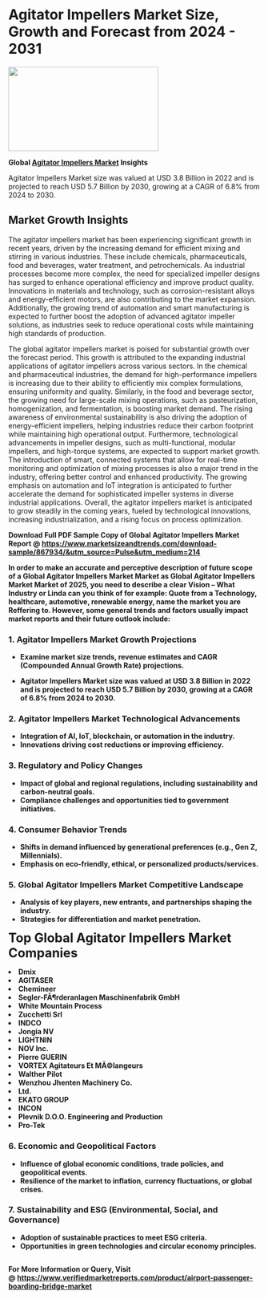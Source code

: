 <H1>Agitator Impellers Market Size, Growth and Forecast from 2024 - 2031</H1><img class="aligncenter size-medium wp-image-584254" src="https://thirdeyenews.in/wp-content/uploads/2024/09/Global-Market-Research-300x168.jpeg" alt="" width="300" height="168" /><p><strong>Global&nbsp;<a href="https://www.marketsizeandtrends.com/download-sample/867934/&amp;utm_source=Pulse&amp;utm_medium=214">Agitator Impellers Market</a> Insights</strong></p><p>Agitator Impellers Market size was valued at USD 3.8 Billion in 2022 and is projected to reach USD 5.7 Billion by 2030, growing at a CAGR of 6.8% from 2024 to 2030.</p><p><h2>Market Growth Insights</h2> <p>The agitator impellers market has been experiencing significant growth in recent years, driven by the increasing demand for efficient mixing and stirring in various industries. These include chemicals, pharmaceuticals, food and beverages, water treatment, and petrochemicals. As industrial processes become more complex, the need for specialized impeller designs has surged to enhance operational efficiency and improve product quality. Innovations in materials and technology, such as corrosion-resistant alloys and energy-efficient motors, are also contributing to the market expansion. Additionally, the growing trend of automation and smart manufacturing is expected to further boost the adoption of advanced agitator impeller solutions, as industries seek to reduce operational costs while maintaining high standards of production. <strong></strong> </p> <p>The global agitator impellers market is poised for substantial growth over the forecast period. This growth is attributed to the expanding industrial applications of agitator impellers across various sectors. In the chemical and pharmaceutical industries, the demand for high-performance impellers is increasing due to their ability to efficiently mix complex formulations, ensuring uniformity and quality. Similarly, in the food and beverage sector, the growing need for large-scale mixing operations, such as pasteurization, homogenization, and fermentation, is boosting market demand. The rising awareness of environmental sustainability is also driving the adoption of energy-efficient impellers, helping industries reduce their carbon footprint while maintaining high operational output. Furthermore, technological advancements in impeller designs, such as multi-functional, modular impellers, and high-torque systems, are expected to support market growth. The introduction of smart, connected systems that allow for real-time monitoring and optimization of mixing processes is also a major trend in the industry, offering better control and enhanced productivity. The growing emphasis on automation and IoT integration is anticipated to further accelerate the demand for sophisticated impeller systems in diverse industrial applications. Overall, the agitator impellers market is anticipated to grow steadily in the coming years, fueled by technological innovations, increasing industrialization, and a rising focus on process optimization. <strong></p><p><span class=""><strong>Download Full PDF Sample Copy of Global Agitator Impellers Market Report</strong> @ <a href="https://www.marketsizeandtrends.com/download-sample/867934/&amp;utm_source=Pulse&amp;utm_medium=214" target="_blank">https://www.marketsizeandtrends.com/download-sample/867934/&amp;utm_source=Pulse&amp;utm_medium=214</a></span></p><p>In order to make an accurate and perceptive description of future scope of a Global&nbsp;Agitator Impellers Market Market as Global&nbsp;Agitator Impellers Market Market of 2025, you need to describe a clear Vision &ndash; What Industry or Linda can you think of for example: Quote from a Technology, healthcare, automotive, renewable energy, name the market you are Reffering to. However, some general trends and factors usually impact market reports and their future outlook include:</p><h3>1.&nbsp;<strong>Agitator Impellers Market Growth Projections</strong></h3><ul><li>Examine market size trends, revenue estimates and CAGR (Compounded Annual Growth Rate) projections.</li><li><p>Agitator Impellers Market size was valued at USD 3.8 Billion in 2022 and is projected to reach USD 5.7 Billion by 2030, growing at a CAGR of 6.8% from 2024 to 2030.</p></li></ul><h3>2.&nbsp;<strong>Agitator Impellers Market Technological Advancements</strong></h3><ul><li>Integration of AI, IoT, blockchain, or automation in the industry.</li><li>Innovations driving cost reductions or improving efficiency.</li></ul><h3>3.&nbsp;<strong>Regulatory and Policy Changes</strong></h3><ul><li>Impact of global and regional regulations, including sustainability and carbon-neutral goals.</li><li>Compliance challenges and opportunities tied to government initiatives.</li></ul><h3>4.&nbsp;<strong>Consumer Behavior Trends</strong></h3><ul><li>Shifts in demand influenced by generational preferences (e.g., Gen Z, Millennials).</li><li>Emphasis on eco-friendly, ethical, or personalized products/services.</li></ul><h3>5.&nbsp;<strong>Global Agitator Impellers Market Competitive Landscape</strong></h3><ul><li>Analysis of key players, new entrants, and partnerships shaping the industry.</li><li>Strategies for differentiation and market penetration.</li></ul><p data-pm-slice="1 1 []"><span style="color: inherit; font-family: inherit; font-size: 25px;">Top Global Agitator Impellers Market Companies</span></p><div class="" data-test-id=""><p><li>Dmix</li><li> AGITASER</li><li> Chemineer</li><li> Segler-FÃ¶rderanlagen Maschinenfabrik GmbH</li><li> White Mountain Process</li><li> Zucchetti Srl</li><li> INDCO</li><li> Jongia NV</li><li> LIGHTNIN</li><li> NOV Inc.</li><li> Pierre GUERIN</li><li> VORTEX Agitateurs Et MÃ©langeurs</li><li> Walther Pilot</li><li> Wenzhou Jhenten Machinery Co.</li><li> Ltd.</li><li> EKATO GROUP</li><li> INCON</li><li> Plevnik D.O.O. Engineering and Production</li><li> Pro-Tek</li></p></div><h3>6.&nbsp;<strong>Economic and Geopolitical Factors</strong></h3><ul><li>Influence of global economic conditions, trade policies, and geopolitical events.</li><li>Resilience of the market to inflation, currency fluctuations, or global crises.</li></ul><h3>7.&nbsp;<strong>Sustainability and ESG (Environmental, Social, and Governance)</strong></h3><ul><li>Adoption of sustainable practices to meet ESG criteria.</li><li>Opportunities in green technologies and circular economy principles.</li></ul><h2><strong style="font-size: 14px;">For More Information or Query, Visit @&nbsp;</strong><a style="background-color: #ffffff; font-size: 14px;" href="https://www.marketsizeandtrends.com/report/agitator-impellers-market/" target="_blank">https://www.verifiedmarketreports.com/product/airport-passenger-boarding-bridge-market</a></h2>
